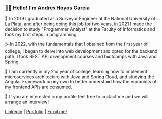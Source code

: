 ### 👋🏻 Hello! I'm Andres Hoyos Garcia

📆 In 2019 I graduated as a Surveyor Engineer at the National University of La Plata, and after being doing this job for two years, in 2021 I made the decision to study "Programmer Analyst" at the Faculty of Informatics and took my first steps in programming.

☕️ In 2022, with the fundamentals that I obtained from the first year of college, I began to delve into web development and opted for the backend path. I took REST API development courses and bootcamps with Java and Spring.

🧠 I am currently in my 2nd year of college, learning how to implement microservices architecture with Java and Spring Cloud, and studying the Angular Framework on my own to better understand how the endpoints of my frontend APIs are consumed.

💼 If you are interested in my profile feel free to contact me and we will arrange an interview!

[Linkedin](https://www.linkedin.com/in/andreshoyosgarcia/) | 
[Portfolio](https://andyholes.me) | 
[Email me!](mailto:andyholesdev@gmail.com)
